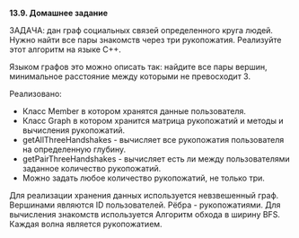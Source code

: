 **13.9. Домашнее задание**

ЗАДАЧА: дан граф социальных связей определенного круга людей. Нужно найти все пары знакомств через три рукопожатия. Реализуйте этот алгоритм на языке C++. 

Языком графов это можно описать так: найдите все пары вершин, минимальное расстояние между которыми не превосходит 3.

Реализовано:

 - Класс Member в котором хранятся данные пользователя.
 - Класс Graph в котором хранится матрица рукопожатий и методы и вычисления рукопожатий.
 - getAllThreeHandshakes - вычисляет все рукопожатия пользователя на определенную глубину.
 - getPairThreeHandshakes - вычисляет есть ли между пользователями заданное количество рукопожатий.
 - Можно задать любое количество рукопожатий, не только три.

Для реализации хранения данных используется невзвешенный граф. Вершинами являются ID пользователей. Рёбра - рукопожатиями.
Для вычисления знакомств используется Алгоритм обхода в ширину BFS. Каждая волна является рукопожатием.